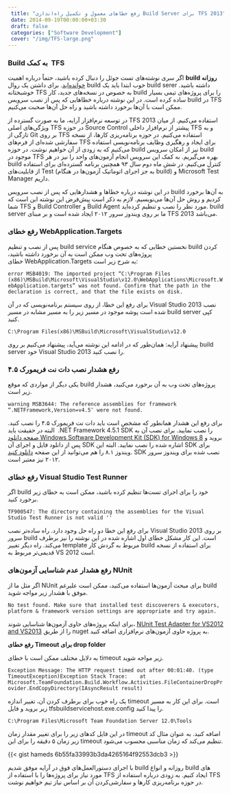 ```yaml
---
 title: "رفع خطاهای معمول و تکمیل راه‌اندازی Build Server برای TFS 2013" 
 date: 2014-09-19T00:00:00+03:30
 draft: false 
 categories: ["Software Development"]
 cover: "/img/TFS-large.png"
---
```



### Build به کمک  TFS
 

اگر سری نوشته‌های تست جوئل را دنبال کرده باشید، حتماً درباره اهمیت **build روزانه**[ خوانده‌اید](/post/23-تست-جوئل-قسمت-سوم--build-روزانه/). برای داشتن یک روال build خوب ابتدا باید یک build serer داشته باشید. خوشبختانه TFS به خصوص در نسخه‌های جدید، کار build را برای پروژه‌های تیمی بسیار ساده کرده است. در این نوشته درباره خطاهایی که پس از نصب سرویس build در TFS ممکن است با آن‌ها برخورد داشته باشید و راه حل آن‌ها صحبت می‌کنیم.


در توسعه نرم‌افزار آرایه، ما به صورت گسترده از TFS 2013 استفاده می‌‌کنیم. از میان ویژگی‌های اصلی TFS در حوزه Source Control پیشتر از نرم‌افزار داخلی TFS و به تازگی از Git بر روی TFS استفاده می‌کنیم. در حوزه برنامه‌ریزی کارها، از نسخه سفارشی شده‌‌ای از فرم‌های TFS برای ایجاد و رهگیری وظایف برنامه‌نویسی استفاده می‌کنیم که به زودی از آن خواهیم نوشت. در حوزه build نیز از امکان سرویس build موجود در TFS بهره می‌گیریم. به کمک این سرویس انجام آزمون‌های واحد را نیز در هر build کنترل می‌کنیم. در شش ماه دوم سال ۹۳ همچنین برنامه گسترده‌ای برای استفاده از قابلیت‌های Test (به جز اجرای اتوماتیک آزمون‌ها در هنگام build) و Microsoft Test Manager داریم.



در این نوشته درباره خطاها و هشدارهایی که پس از نصب سرویس build به آن‌ها برخورد کردیم و روش حل آن‌ها می‌نویسیم. لازم به ذکر است پیش‌فرض این نوشته این است که شما TFS و Build Controller و Build Agent مورد نظر را نصب و تنظیم کرده‌اید. build server ما بر روی ویندوز سرور ۲۰۱۲ ایجاد شده است و بر مبنای TFS 2013 می‌باشد.



### رفع خطای WebApplication.Targets



پس از نصب و تنظیم build service نخستین خطایی که به خصوص هنگام build کردن پروژه‌های تحت وب ممکن است به آن برخورد داشته باشید، خطای WebApplication.Targets به شرح زیر است:





`error MSB4019: The imported project “C:\Program Files (x86)\MSBuild\Microsoft\VisualStudio\v12.0\WebApplications\Microsoft.WebApplication.targets” was not found. Confirm that the path in the declaration is correct, and that the file exists on disk.`






برای رفع این خطا، از روی سیستم برنامه‌نویسی که در آن Visual Studio 2013 نصب شده است پوشه موجود در مسیر زیر را به مسیر مشابه در مسیر build server کپی کنید.


`C:\Program Files(x86)\MSBuild\Microsoft\VisualStudio\v12.0`

پیشنهاد آرایه: همان‌طور که در ادامه این نوشته می‌آید، پیشنهاد می‌کنیم بر روی build server خود Visual Studio 2013 را نصب کنید.





### رفع هشدار نصب دات نت فریمورک ۴.۵



یکی دیگر از مواردی که موقع build پروژه‌های تحت وب به آن برخورد می‌کنید، هشدار زیر است.






`warning MSB3644: The reference assemblies for framework “.NETFramework,Version=v4.5″ were not found.`






برای رفع این هشدار همانطور که مشخص است باید دات نت فریمورک ۴.۵ را نصب کنید. البته در حقیقت باید  .NET Framework 4.5.1 SDK را نصب نمایید. برای نصب آن به [صفحه دانلود Windows Software Development Kit (SDK) for Windows 8](http://msdn.microsoft.com/en-US/windows/desktop/hh852363.aspx) بروید و پس از دانلود فایل و اجرای آن SDK اشاره شده را نصب نمایید. البته این SDK برای ویندوز ۸.۱ را هم می‌توانید از این صفحه [دانلود کنید](http://msdn.microsoft.com/en-us/windows/desktop/bg162891). SDK نصب شده برای ویندوز سرور ۲۰۱۲ نیز معتبر است.



### رفع خطای Visual Studio Test Runner



اگر build خود را برای اجرای تست‌ها تنظیم کرده باشید، ممکن است به خطای زیر برخورد کنید.






`TF900547: The directory containing the assemblies for the Visual Studio Test Runner is not valid ''`






برای رفع این خطا دو راه حل وجود دارد. راه ساده‌تر نصب Visual Studio 2013 بر روی سرور build است. این کار مشکل خطای اول اشاره شده در این نوشته را نیز برطرف می‌کند. راه دیگر تغییر template مربوط به گردش کار build برای استفاده از نسخه قدیمی‌تر مربوط به VS 2012 است.



### رفع هشدار عدم شناسایی آزمون‌های NUnit



اگر مثل ما از NUnit برای مبحث آزمون‌ها استفاده می‌کنید، ممکن است علیرغم build موفق با هشدار زیر مواجه شوید.






`No test found. Make sure that installed test discoverers & executors, platform & framework version settings are appropriate and try again.`






برای اینکه پروژه‌های حاوی آزمون‌ها شناسایی شوند، [NUnit Test Adapter for VS2012 and VS2013](https://www.nuget.org/packages/NUnitTestAdapter/) را از طریق nuget به پروژه حاوی آزمون‌های نرم‌افزاری اضافه کنید.



**رفع خطای Timeout برای drop folder**



به دلایل مختلف ممکن است با خطای timeout زیر مواجه شوید.






`Exception Message: The HTTP request timed out after 00:01:40. (type TimeoutException)Exception Stack Trace:    at Microsoft.TeamFoundation.Build.Workflow.Activities.FileContainerDropProvider.EndCopyDirectory(IAsyncResult result)`






یک راه خوب برای برطرف کردن آن، تغییر اندازه timeout است. برای این کار به مسیر زیر بروید و فایل tfsbuildservicehost.exe.config را پیدا کنید.







`C:\Program Files\Microsoft Team Foundation Server 12.0\Tools`



در این فایل کدهای زیر را برای تغییر مقدار زمان timeout اضافه کنید. به عنوان مثال کد زیر زمان ۵ دقیقه را برای این timeout تنظیم می‌کند که زمان مناسبی محسوب می‌شود.

{{< gist hameds 6b55fa33993b3da4265164f92553dcb3 >}}

با اجرای دستورالعمل‌های فوق در آرایه موفق شدیم build روزانه و انواع build های مورد نیاز برای پروژه‌ها را با استفاده از TFS ایجاد کنیم. به زودی درباره استفاده از TFS در حوزه برنامه‌‌ریزی کارها و سفارشی‌کردن آن بر اساس نیاز تیم خواهیم نوشت.

